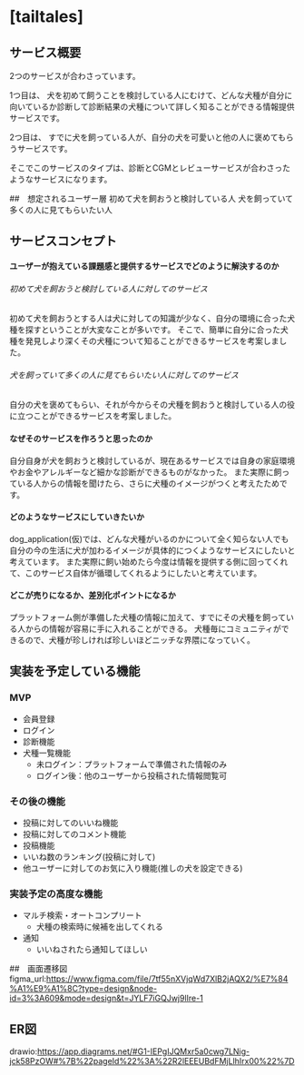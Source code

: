 # [tailtales]


## サービス概要
2つのサービスが合わさっています。

1つ目は、
犬を初めて飼うことを検討している人にむけて、どんな犬種が自分に向いているか診断して診断結果の犬種について詳しく知ることができる情報提供サービスです。

2つ目は、
すでに犬を飼っている人が、自分の犬を可愛いと他の人に褒めてもらうサービスです。

そこでこのサービスのタイプは、診断とCGMとレビューサービスが合わさったようなサービスになります。


##　想定されるユーザー層
初めて犬を飼おうと検討している人
犬を飼っていて多くの人に見てもらいたい人


## サービスコンセプト
#### ユーザーが抱えている課題感と提供するサービスでどのように解決するのか
###### 初めて犬を飼おうと検討している人に対してのサービス
初めて犬を飼おうとする人は犬に対しての知識が少なく、自分の環境に合った犬種を探すということが大変なことが多いです。
そこで、簡単に自分に合った犬種を発見しより深くその犬種について知ることができるサービスを考案しました。

###### 犬を飼っていて多くの人に見てもらいたい人に対してのサービス
自分の犬を褒めてもらい、それが今からその犬種を飼おうと検討している人の役に立つことができるサービスを考案しました。

#### なぜそのサービスを作ろうと思ったのか
自分自身が犬を飼おうと検討しているが、現在あるサービスでは自身の家庭環境やお金やアレルギーなど細かな診断ができるものがなかった。
また実際に飼っている人からの情報を聞けたら、さらに犬種のイメージがつくと考えたためです。

#### どのようなサービスにしていきたいか
dog_application(仮)では、どんな犬種がいるのかについて全く知らない人でも
自分の今の生活に犬が加わるイメージが具体的につくようなサービスにしたいと考えています。
また実際に飼い始めたら今度は情報を提供する側に回ってくれて、このサービス自体が循環してくれるようにしたいと考えています。

#### どこが売りになるか、差別化ポイントになるか
プラットフォーム側が準備した犬種の情報に加えて、すでにその犬種を飼っている人からの情報が容易に手に入れることができる。
犬種毎にコミュニティができるので、犬種が珍しければ珍しいほどニッチな界隈になっていく。


## 実装を予定している機能
### MVP
* 会員登録
* ログイン
* 診断機能
* 犬種一覧機能
  * 未ログイン：プラットフォームで準備された情報のみ
  * ログイン後：他のユーザーから投稿された情報閲覧可

### その後の機能
* 投稿に対してのいいね機能
* 投稿に対してのコメント機能
* 投稿機能
* いいね数のランキング(投稿に対して)
* 他ユーザーに対してのお気に入り機能(推しの犬を設定できる)

### 実装予定の高度な機能
* マルチ検索・オートコンプリート
  * 犬種の検索時に候補を出してくれる
* 通知
  * いいねされたら通知してほしい

##　画面遷移図
figma_url:https://www.figma.com/file/7tf55nXVjqWd7XlB2jAQX2/%E7%84%A1%E9%A1%8C?type=design&node-id=3%3A609&mode=design&t=JYLF7iGQJwj9lIre-1

## ER図
drawio:https://app.diagrams.net/#G1-IEPgIJQMxr5a0cwg7LNig-jck58PzOW#%7B%22pageId%22%3A%22R2lEEEUBdFMjLlhIrx00%22%7D